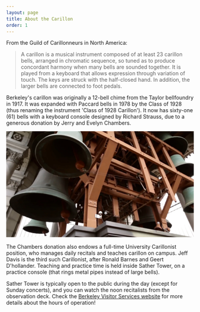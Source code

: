 ```yaml
---
layout: page
title: About the Carillon
order: 1
---
```


From the Guild of Carillonneurs in North America:

> A carillon is a musical instrument composed of at least 23 carillon bells, arranged in chromatic sequence, so tuned as to produce concordant harmony when many bells are sounded together. It is played from a keyboard that allows expression through variation of touch. The keys are struck with the half-closed hand. In addition, the larger bells are connected to foot pedals.

Berkeley's carillon was originally a 12-bell chime from the Taylor bellfoundry in 1917. It was expanded with Paccard bells in 1978 by the Class of 1928 (thus renaming the instrument 'Class of 1928 Carillon'). It now has sixty-one (61) bells with a keyboard console designed by Richard Strauss, due to a generous donation by Jerry and Evelyn Chambers. 

![bells](/assets/bells.png)

The Chambers donation also endows a full-time University Carillonist position, who manages daily recitals and teaches carillon on campus. Jeff Davis is the third such Carillonist, after Ronald Barnes and Geert D'hollander. Teaching and practice time is held inside Sather Tower, on a practice console (that rings metal pipes instead of large bells).

Sather Tower is typically open to the public during the day (except for Sunday concerts), and you can watch the noon recitalists from the observation deck. Check the [Berkeley Visitor Services website](https://visit.berkeley.edu/campus-attractions/campanile) for more details about the hours of operation!